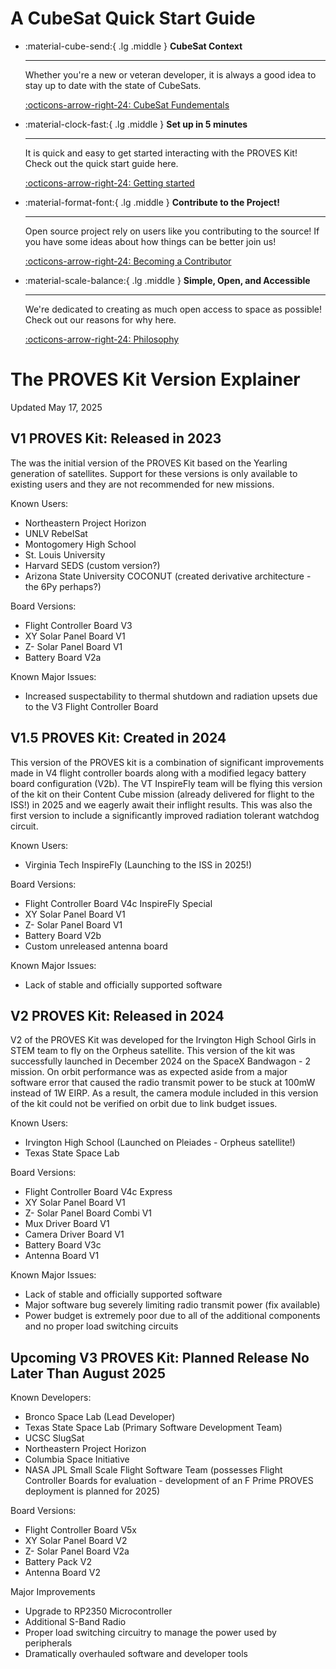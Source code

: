 # A CubeSat Quick Start Guide

<div class="grid cards" markdown>

-   :material-cube-send:{ .lg .middle } __CubeSat Context__

    ---

    Whether you're a new or veteran developer, it is always a good idea to stay up to date with the state of CubeSats. 

    [:octicons-arrow-right-24: CubeSat Fundementals](https://docs.proveskit.space/en/latest/quick_start/cubesat_fundamentals/)

-   :material-clock-fast:{ .lg .middle } __Set up in 5 minutes__

    ---

    It is quick and easy to get started interacting with the PROVES Kit! Check out the quick start guide here.

    [:octicons-arrow-right-24: Getting started](https://docs.proveskit.space/en/latest/quick_start/proves_quick_start/)

-   :material-format-font:{ .lg .middle } __Contribute to the Project!__

    ---

    Open source project rely on users like you contributing to the source! If you have some ideas about how things can be better join us!

    [:octicons-arrow-right-24: Becoming a Contributor](https://docs.proveskit.space/en/latest/quick_start/becoming_contributor/)

-   :material-scale-balance:{ .lg .middle } __Simple, Open, and Accessible__

    ---

    We're dedicated to creating as much open access to space as possible! Check out our reasons for why here.

    [:octicons-arrow-right-24: Philosophy](https://docs.proveskit.space/en/latest/design_philosophy/)

</div>

# The PROVES Kit Version Explainer
Updated May 17, 2025

## V1 PROVES Kit: Released in 2023
The was the initial version of the PROVES Kit based on the Yearling generation of satellites. Support for these versions is only available to existing users and they are not recommended for new missions.

Known Users:
- Northeastern Project Horizon
- UNLV RebelSat
- Montogomery High School 
- St. Louis University
- Harvard SEDS (custom version?)
- Arizona State University COCONUT (created derivative architecture - the 6Py perhaps?)

Board Versions:
- Flight Controller Board V3
- XY Solar Panel Board V1
- Z- Solar Panel Board V1
- Battery Board V2a

Known Major Issues:
- Increased suspectability to thermal shutdown and radiation upsets due to the V3 Flight Controller Board

## V1.5 PROVES Kit: Created in 2024
This version of the PROVES kit is a combination of significant improvements made in V4 flight controller boards along with a modified legacy battery board configuration (V2b). The VT InspireFly team will be flying this version of the kit on their Content Cube mission (already delivered for flight to the ISS!) in 2025 and we eagerly await their inflight results. This was also the first version to include a significantly improved radiation tolerant watchdog circuit. 

Known Users:
- Virginia Tech InspireFly (Launching to the ISS in 2025!)

Board Versions:
- Flight Controller Board V4c InspireFly Special
- XY Solar Panel Board V1
- Z- Solar Panel Board V1
- Battery Board V2b
- Custom unreleased antenna board

Known Major Issues:
- Lack of stable and officially supported software

## V2 PROVES Kit: Released in 2024
V2 of the PROVES Kit was developed for the Irvington High School Girls in STEM team to fly on the Orpheus satellite. This version of the kit was successfully launched in December 2024 on the SpaceX Bandwagon - 2 mission. On orbit performance was as expected aside from a major software error that caused the radio transmit power to be stuck at 100mW instead of 1W EIRP. As a result, the camera module included in this version of the kit could not be verified on orbit due to link budget issues. 

Known Users:
- Irvington High School (Launched on Pleiades - Orpheus satellite!) 
- Texas State Space Lab

Board Versions:
- Flight Controller Board V4c Express
- XY Solar Panel Board V1
- Z- Solar Panel Board Combi V1
- Mux Driver Board V1
- Camera Driver Board V1
- Battery Board V3c
- Antenna Board V1

Known Major Issues:
- Lack of stable and officially supported software
- Major software bug severely limiting radio transmit power (fix available)
- Power budget is extremely poor due to all of the additional components and no proper load switching circuits

## Upcoming V3 PROVES Kit: Planned Release No Later Than August 2025
Known Developers:
- Bronco Space Lab (Lead Developer)
- Texas State Space Lab (Primary Software Development Team)
- UCSC SlugSat
- Northeastern Project Horizon
- Columbia Space Initiative 
- NASA JPL Small Scale Flight Software Team (possesses Flight Controller Boards for evaluation - development of an F Prime PROVES deployment is planned for 2025)

Board Versions:
- Flight Controller Board V5x
- XY Solar Panel Board V2
- Z- Solar Panel Board V2a
- Battery Pack V2
- Antenna Board V2

Major Improvements
- Upgrade to RP2350 Microcontroller
- Additional S-Band Radio 
- Proper load switching circuitry to manage the power used by peripherals
- Dramatically overhauled software and developer tools